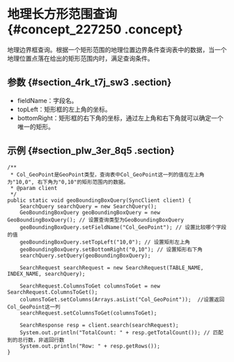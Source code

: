 # 地理长方形范围查询 {#concept_227250 .concept}

地理边界框查询。根据一个矩形范围的地理位置边界条件查询表中的数据，当一个地理位置点落在给出的矩形范围内时，满足查询条件。

## 参数 {#section_4rk_t7j_sw3 .section}

-   fieldName：字段名。
-   topLeft：矩形框的左上角的坐标。
-   bottomRight：矩形框的右下角的坐标，通过左上角和右下角就可以确定一个唯一的矩形。

## 示例 {#section_plw_3er_8q5 .section}

``` {#codeblock_7bc_7gm_ocb}
/**
 * Col_GeoPoint是GeoPoint类型，查询表中Col_GeoPoint这一列的值在左上角为"10,0", 右下角为"0,10"的矩形范围内的数据。
 * @param client
 */
public static void geoBoundingBoxQuery(SyncClient client) {
    SearchQuery searchQuery = new SearchQuery();
    GeoBoundingBoxQuery geoBoundingBoxQuery = new GeoBoundingBoxQuery(); // 设置查询类型为GeoBoundingBoxQuery
    geoBoundingBoxQuery.setFieldName("Col_GeoPoint"); // 设置比较哪个字段的值
    geoBoundingBoxQuery.setTopLeft("10,0"); // 设置矩形左上角
    geoBoundingBoxQuery.setBottomRight("0,10"); // 设置矩形右下角
    searchQuery.setQuery(geoBoundingBoxQuery);

    SearchRequest searchRequest = new SearchRequest(TABLE_NAME, INDEX_NAME, searchQuery);

    SearchRequest.ColumnsToGet columnsToGet = new SearchRequest.ColumnsToGet();
    columnsToGet.setColumns(Arrays.asList("Col_GeoPoint"));  //设置返回Col_GeoPoint这一列
    searchRequest.setColumnsToGet(columnsToGet);

    SearchResponse resp = client.search(searchRequest);
    System.out.println("TotalCount: " + resp.getTotalCount()); // 匹配到的总行数，非返回行数
    System.out.println("Row: " + resp.getRows());
}
```

